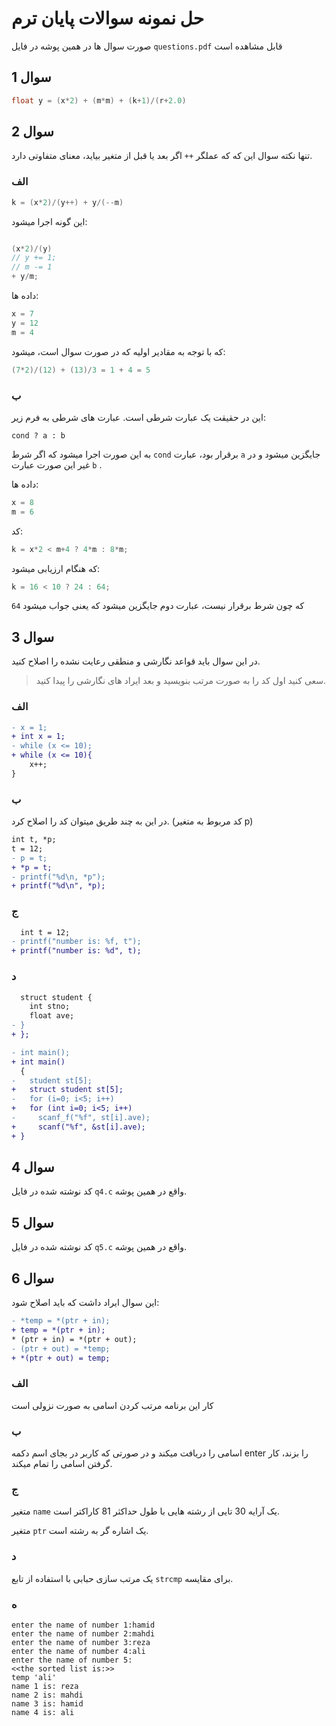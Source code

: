 # حل نمونه سوالات پایان ترم
صورت سوال ها در همین پوشه در فایل 
`questions.pdf`
قابل مشاهده است

## سوال 1
```c
float y = (x*2) + (m*m) + (k+1)/(r+2.0)
```

## سوال 2
تنها نکته سوال این که که عملگر 
`++`
اگر بعد یا قبل از متغیر بیاید، معنای متفاوتی دارد.

### الف

```c
k = (x*2)/(y++) + y/(--m)
```

این گونه اجرا میشود:
```c

(x*2)/(y)
// y += 1;
// m -= 1
+ y/m;
```

داده ها:
```c
x = 7
y = 12
m = 4
```
که با توجه به مقادیر اولیه که در صورت سوال است، میشود:
```c
(7*2)/(12) + (13)/3 = 1 + 4 = 5
```

### ب
این در حقیقت یک عبارت شرطی است.
عبارت های شرطی به فرم زیر:
```
cond ? a : b
```
به این صورت اجرا میشود که اگر شرط 
`cond`
برقرار بود، عبارت 
`a`
جایگزین میشود و در غیر این صورت عبارت
`b`
.

داده ها:
```c
x = 8
m = 6
```

کد:
```c
k = x*2 < m+4 ? 4*m : 8*m;
```

که هنگام ارزیابی میشود:
```c
k = 16 < 10 ? 24 : 64;
```

که چون شرط برقرار نیست، عبارت دوم جایگزین میشود که یعنی جواب میشود `64`


## سوال 3
در این سوال باید قواعد نگارشی و منطقی رعایت نشده را اصلاح کنید.

> سعی کنید اول کد را به صورت مرتب بنویسید و بعد ایراد های نگارشی را پیدا کنید.

### الف
```diff
- x = 1;
+ int x = 1;
- while (x <= 10);
+ while (x <= 10){
    x++;
}
```

### ب
در این به چند طریق میتوان کد را اصلاح کرد. (کد مربوط به متغیر p)

```diff
int t, *p;
t = 12;
- p = t;
+ *p = t;
- printf("%d\n, *p");
+ printf("%d\n", *p);
```

### ج
```diff
  int t = 12;
- printf("number is: %f, t");
+ printf("number is: %d", t);
```

### د
```diff
  struct student {
    int stno;
    float ave;
- }
+ };

- int main();
+ int main()
  { 
-   student st[5];
+   struct student st[5];
-   for (i=0; i<5; i++)
+   for (int i=0; i<5; i++)
-     scanf_f("%f", st[i].ave);
+     scanf("%f", &st[i].ave);
+ }
```


## سوال 4
کد نوشته شده در فایل 
`q4.c` 
واقع در همین پوشه.

## سوال 5
کد نوشته شده در فایل 
`q5.c` 
واقع در همین پوشه.

## سوال 6
این سوال ایراد داشت که باید اصلاح شود:
```diff
- *temp = *(ptr + in);
+ temp = *(ptr + in);
* (ptr + in) = *(ptr + out);
- (ptr + out) = *temp;
+ *(ptr + out) = temp;
```

### الف
کار این برنامه مرتب کردن اسامی به صورت نزولی است

### ب
اسامی را دریافت میکند و در صورتی که کاربر در بجای اسم دکمه
enter
را بزند، کار گرفتن اسامی را تمام میکند.

### ج
متغیر 
`name`
یک آرایه 30 تایی از رشته هایی با طول حداکثر 81 کاراکتر است.

متغیر
`ptr`
یک اشاره گر به رشته است.

### د
یک مرتب سازی حبابی با استفاده از تابع
`strcmp`
برای مقایسه.

### ه
```
enter the name of number 1:hamid
enter the name of number 2:mahdi
enter the name of number 3:reza
enter the name of number 4:ali
enter the name of number 5:
<<the sorted list is:>>
temp 'ali'
name 1 is: reza
name 2 is: mahdi
name 3 is: hamid
name 4 is: ali
```
